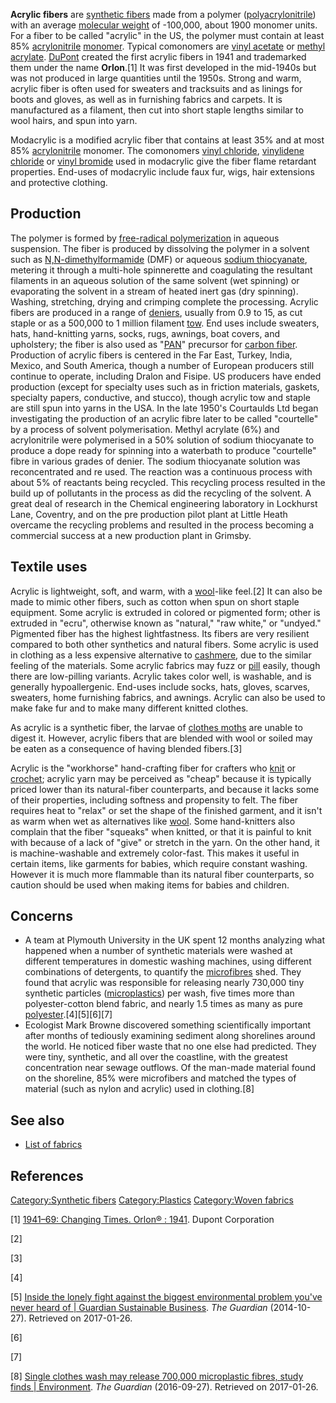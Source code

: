 **Acrylic fibers** are [synthetic fibers](synthetic_fiber "wikilink")
made from a polymer ([polyacrylonitrile](polyacrylonitrile "wikilink"))
with an average [molecular weight](molecular_weight "wikilink") of
-100,000, about 1900 monomer units. For a fiber to be called "acrylic"
in the US, the polymer must contain at least 85%
[acrylonitrile](acrylonitrile "wikilink") [monomer](monomer "wikilink").
Typical comonomers are [vinyl acetate](vinyl_acetate "wikilink") or
[methyl acrylate](methyl_acrylate "wikilink").
[DuPont](DuPont "wikilink") created the first acrylic fibers in 1941 and
trademarked them under the name **Orlon**.[1] It was first developed in
the mid-1940s but was not produced in large quantities until the 1950s.
Strong and warm, acrylic fiber is often used for sweaters and tracksuits
and as linings for boots and gloves, as well as in furnishing fabrics
and carpets. It is manufactured as a filament, then cut into short
staple lengths similar to wool hairs, and spun into yarn.

Modacrylic is a modified acrylic fiber that contains at least 35% and at
most 85% [acrylonitrile](acrylonitrile "wikilink") monomer. The
comonomers [vinyl chloride](vinyl_chloride "wikilink"), [vinylidene
chloride](vinylidene_chloride "wikilink") or [vinyl
bromide](vinyl_bromide "wikilink") used in modacrylic give the fiber
flame retardant properties. End-uses of modacrylic include faux fur,
wigs, hair extensions and protective clothing.

## Production

The polymer is formed by [free-radical
polymerization](Radical_polymerization "wikilink") in aqueous
suspension. The fiber is produced by dissolving the polymer in a solvent
such as [N,N-dimethylformamide](Dimethylformamide "wikilink") (DMF) or
aqueous [sodium thiocyanate](sodium_thiocyanate "wikilink"), metering it
through a multi-hole spinnerette and coagulating the resultant filaments
in an aqueous solution of the same solvent (wet spinning) or evaporating
the solvent in a stream of heated inert gas (dry spinning). Washing,
stretching, drying and crimping complete the processing. Acrylic fibers
are produced in a range of [deniers](Denier_(unit) "wikilink"), usually
from 0.9 to 15, as cut staple or as a 500,000 to 1 million filament
[tow](tow_(fibre) "wikilink"). End uses include sweaters, hats,
hand-knitting yarns, socks, rugs, awnings, boat covers, and upholstery;
the fiber is also used as "[PAN](Polyacrylonitrile "wikilink")"
precursor for [carbon fiber](carbon_fiber "wikilink"). Production of
acrylic fibers is centered in the Far East, Turkey, India, Mexico, and
South America, though a number of European producers still continue to
operate, including Dralon and Fisipe. US producers have ended production
(except for specialty uses such as in friction materials, gaskets,
specialty papers, conductive, and stucco), though acrylic tow and staple
are still spun into yarns in the USA. In the late 1950's Courtaulds Ltd
began investigating the production of an acrylic fibre later to be
called "courtelle" by a process of solvent polymerisation. Methyl
acrylate (6%) and acrylonitrile were polymerised in a 50% solution of
sodium thiocyanate to produce a dope ready for spinning into a waterbath
to produce "courtelle" fibre in various grades of denier. The sodium
thiocyanate solution was reconcentrated and re used. The reaction was a
continuous process with about 5% of reactants being recycled. This
recycling process resulted in the build up of pollutants in the process
as did the recycling of the solvent. A great deal of research in the
Chemical engineering laboratory in Lockhurst Lane, Coventry, and on the
pre production pilot plant at Little Heath overcame the recycling
problems and resulted in the process becoming a commercial success at a
new production plant in Grimsby.

## Textile uses

Acrylic is lightweight, soft, and warm, with a
[wool](wool "wikilink")-like feel.[2] It can also be made to mimic other
fibers, such as cotton when spun on short staple equipment. Some acrylic
is extruded in colored or pigmented form; other is extruded in "ecru",
otherwise known as "natural," "raw white," or "undyed." Pigmented fiber
has the highest lightfastness. Its fibers are very resilient compared to
both other synthetics and natural fibers. Some acrylic is used in
clothing as a less expensive alternative to [cashmere](wool "wikilink"),
due to the similar feeling of the materials. Some acrylic fabrics may
fuzz or [pill](Pill_(textile) "wikilink") easily, though there are
low-pilling variants. Acrylic takes color well, is washable, and is
generally hypoallergenic. End-uses include socks, hats, gloves, scarves,
sweaters, home furnishing fabrics, and awnings. Acrylic can also be used
to make fake fur and to make many different knitted clothes.

As acrylic is a synthetic fiber, the larvae of [clothes
moths](clothes_moth "wikilink") are unable to digest it. However,
acrylic fibers that are blended with wool or soiled may be eaten as a
consequence of having blended fibers.[3]

Acrylic is the "workhorse" hand-crafting fiber for crafters who
[knit](knitting "wikilink") or [crochet](crochet "wikilink"); acrylic
yarn may be perceived as "cheap" because it is typically priced lower
than its natural-fiber counterparts, and because it lacks some of their
properties, including softness and propensity to felt. The fiber
requires heat to "relax" or set the shape of the finished garment, and
it isn't as warm when wet as alternatives like [wool](wool "wikilink").
Some hand-knitters also complain that the fiber "squeaks" when knitted,
or that it is painful to knit with because of a lack of "give" or
stretch in the yarn. On the other hand, it is machine-washable and
extremely color-fast. This makes it useful in certain items, like
garments for babies, which require constant washing. However it is much
more flammable than its natural fiber counterparts, so caution should be
used when making items for babies and children.

## Concerns

-   A team at Plymouth University in the UK spent 12 months analyzing
    what happened when a number of synthetic materials were washed at
    different temperatures in domestic washing machines, using different
    combinations of detergents, to quantify the
    [microfibres](microfibre "wikilink") shed. They found that acrylic
    was responsible for releasing nearly 730,000 tiny synthetic
    particles ([microplastics](microplastics "wikilink")) per wash, five
    times more than polyester-cotton blend fabric, and nearly 1.5 times
    as many as pure [polyester](polyester "wikilink").[4][5][6][7]
-   Ecologist Mark Browne discovered something scientifically important
    after months of tediously examining sediment along shorelines around
    the world. He noticed fiber waste that no one else had predicted.
    They were tiny, synthetic, and all over the coastline, with the
    greatest concentration near sewage outflows. Of the man-made
    material found on the shoreline, 85% were microfibers and matched
    the types of material (such as nylon and acrylic) used in
    clothing.[8]

## See also

-   [List of fabrics](List_of_fabrics "wikilink")

## References

[Category:Synthetic fibers](Category:Synthetic_fibers "wikilink")
[Category:Plastics](Category:Plastics "wikilink") [Category:Woven
fabrics](Category:Woven_fabrics "wikilink")

[1] [1941–69: Changing Times. Orlon® :
1941](http://www2.dupont.com/Phoenix_Heritage/en_US/landing_era4.html).
Dupont Corporation

[2]

[3]

[4]

[5] [Inside the lonely fight against the biggest environmental problem
you've never heard of \| Guardian Sustainable
Business](https://www.theguardian.com/sustainable-business/2014/oct/27/toxic-plastic-synthetic-microscopic-oceans-microbeads-microfibers-food-chain).
*The Guardian* (2014-10-27). Retrieved on 2017-01-26.

[6]

[7]

[8] [Single clothes wash may release 700,000 microplastic fibres, study
finds \|
Environment](https://www.theguardian.com/science/2016/sep/27/washing-clothes-releases-water-polluting-fibres-study-finds).
*The Guardian* (2016-09-27). Retrieved on 2017-01-26.